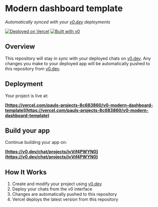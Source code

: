 # Modern dashboard template

*Automatically synced with your [v0.dev](https://v0.dev) deployments*

[![Deployed on Vercel](https://img.shields.io/badge/Deployed%20on-Vercel-black?style=for-the-badge&logo=vercel)](https://vercel.com/pauls-projects-8c683860/v0-modern-dashboard-template)
[![Built with v0](https://img.shields.io/badge/Built%20with-v0.dev-black?style=for-the-badge)](https://v0.dev/chat/projects/jvVif4PWYN0)

## Overview

This repository will stay in sync with your deployed chats on [v0.dev](https://v0.dev).
Any changes you make to your deployed app will be automatically pushed to this repository from [v0.dev](https://v0.dev).

## Deployment

Your project is live at:

**[https://vercel.com/pauls-projects-8c683860/v0-modern-dashboard-template](https://vercel.com/pauls-projects-8c683860/v0-modern-dashboard-template)**

## Build your app

Continue building your app on:

**[https://v0.dev/chat/projects/jvVif4PWYN0](https://v0.dev/chat/projects/jvVif4PWYN0)**

## How It Works

1. Create and modify your project using [v0.dev](https://v0.dev)
2. Deploy your chats from the v0 interface
3. Changes are automatically pushed to this repository
4. Vercel deploys the latest version from this repository